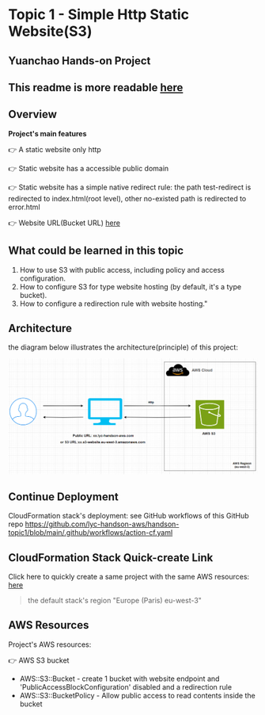 # Topic 1 - Simple Http Static Website(S3)
##  Yuanchao Hands-on Project

## This readme is more readable [here](https://github.com/lyc-handson-aws/handson-topic1)

## **Overview** 

**Project's main features**

:point_right: A static website only http

:point_right: Static website has a accessible public domain

:point_right: Static website has a simple native redirect rule: the path test-redirect is redirected to index.html(root level), other no-existed path is redirected to error.html

:point_right: Website URL(Bucket URL)  [here](http://s3bucket-handson-topic1.s3-website.eu-west-3.amazonaws.com)

## What could be learned in this topic

1. How to use S3 with public access, including policy and access configuration.
2. How to configure S3 for type website hosting (by default, it's a type bucket).
3. How to configure a redirection rule with website hosting."


## **Architecture**

the diagram below illustrates the architecture(principle) of this project:

![](images/1-architecture.png)

## Continue Deployment

CloudFormation stack's deployment: see GitHub workflows of this GitHub repo https://github.com/lyc-handson-aws/handson-topic1/blob/main/.github/workflows/action-cf.yaml

## **CloudFormation Stack Quick-create Link**

Click here to quickly create a same project with the same AWS resources:  [here](https://eu-west-3.console.aws.amazon.com/cloudformation/home?region=eu-west-3#/stacks/create/review?templateURL=https://s3bucket-handson-topic1.s3.eu-west-3.amazonaws.com/CF-template-handson-topic1.yaml)

> the default stack's region "Europe (Paris) eu-west-3"

## **AWS Resources**

Project's AWS resources:

:point_right: AWS S3 bucket

- AWS::S3::Bucket - create 1 bucket with website endpoint and 'PublicAccessBlockConfiguration' disabled and a redirection rule
- AWS::S3::BucketPolicy -  Allow public access to read contents inside the bucket
